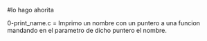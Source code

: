 #lo hago ahorita

0-print_name.c =  Imprimo un nombre con un puntero a una funcion mandando en el parametro de dicho puntero el nombre.